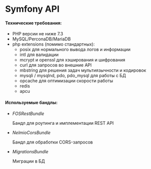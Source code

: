 Symfony API
===========

#### Технические требования: ####

* PHP версии не ниже 7.3
* MySQL/PerconaDB/MariaDB
* php extensions (помимо стандартных):
    * posix для нормального вывода логов и информации
    * intl для валидации 
    * mcrypt и openssl для хэширования и шифрования
    * curl для запросов во внешние API
    * mbstring для решения задач мультиязычности и кодировок
    * mysqli / mysqlnd, pdo, pdo_mysql для работы с БД
    * opcache для оптимизации скорости работы
    * redis
    * apcu

#### Используемые бандлы: ####

* _FOSRestBundle_

    Бандл для роутинга и имплементации REST API

* _NelmioCorsBundle_

    Бандл для обработки CORS-запросов

* _MigrationsBundle_
    
    Миграции в БД